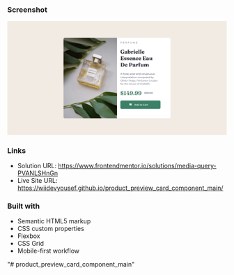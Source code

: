 
### Screenshot

![](./images/screenshot.png)


### Links

- Solution URL: https://www.frontendmentor.io/solutions/media-query-PVANLSHnGn
- Live Site URL: https://wiidevyousef.github.io/product_preview_card_component_main/



### Built with

- Semantic HTML5 markup
- CSS custom properties
- Flexbox
- CSS Grid
- Mobile-first workflow


"# product_preview_card_component_main" 
